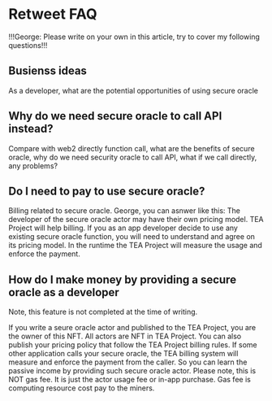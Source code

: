# Retweet FAQ

!!!George: Please write on your own in this article, try to cover my following questions!!!

## Busienss ideas

As a developer, what are the potential opportunities of using secure oracle

## Why do we need secure oracle to call API instead?

Compare with web2 directly function call, what are the benefits of secure oracle, why do we need security oracle to call API, what if we call directly, any problems?

## Do I need to pay to use secure oracle?

Billing related to secure oracle. George, you can asnwer like this: The developer of the secure oracle actor may have their own pricing model. TEA Project will help billing. If you as an app developer decide to use any existing secure oracle function, you will need to understand and agree on its pricing model. In the runtime the TEA Project will measure the usage and enforce the payment.

## How do I make money by providing a secure oracle as a developer

Note, this feature is not completed at the time of writing. 

If you write a seure oracle actor and published to the TEA Project, you are the owner of this NFT. All actors are NFT in TEA Project. You can also publish your pricing policy that follow the TEA Project billing rules. If some other application calls your secure oracle, the TEA billing system will measure and enforce the payment from the caller. So you can learn the passive income by providing such secure oracle actor. Please note, this is NOT gas fee. It is just the actor usage fee or in-app purchase. Gas fee is computing resource cost pay to the miners.
